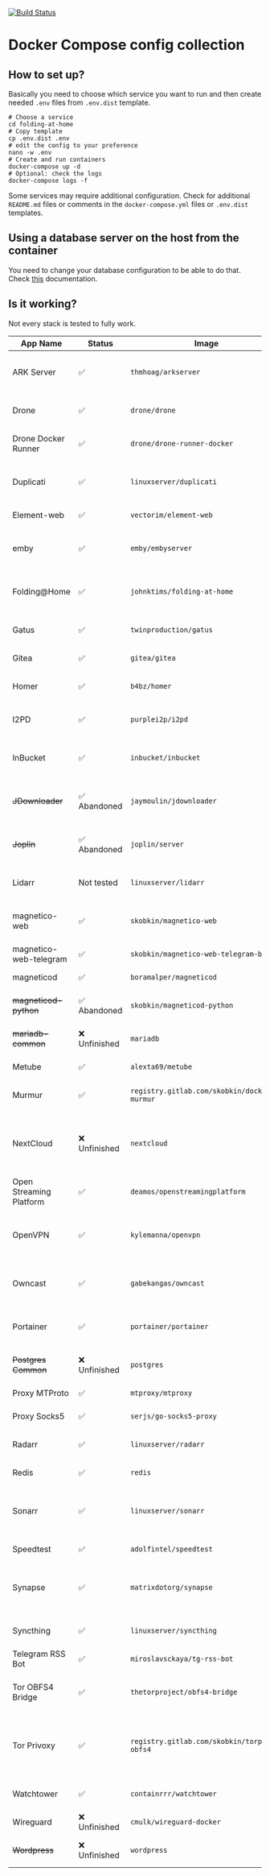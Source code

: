 [![Build Status](https://ci.skobk.in/api/badges/skobkin/docker-stacks/status.svg)](https://ci.skobk.in/skobkin/docker-stacks)

# Docker Compose config collection

## How to set up?

Basically you need to choose which service you want to run and then
create needed `.env` files from `.env.dist` template.

```shell
# Choose a service
cd folding-at-home
# Copy template
cp .env.dist .env
# edit the config to your preference
nano -w .env
# Create and run containers
docker-compose up -d
# Optional: check the logs
docker-compose logs -f
```

Some services may require additional configuration. Check for additional `README.md` files
or comments in the `docker-compose.yml` files or `.env.dist` templates.

## Using a database server on the host from the container

You need to change your database configuration to be able to do that. Check 
[this](_docs/access_database_on_host_from_docker.md) documentation.

## Is it working?

Not every stack is tested to fully work.

| App Name                | Status     | Image                                        | Description                                                    | Links                                                                                                                                                                                                                       |
|-------------------------|------------|----------------------------------------------|----------------------------------------------------------------|-----------------------------------------------------------------------------------------------------------------------------------------------------------------------------------------------------------------------------|
| ARK Server              | ✅          | `thmhoag/arkserver`                          | ARK: Survival Evolved game server with ArkManager.             | [Website](http://playark.com), [Steam](https://store.steampowered.com/app/346110/ARK_Survival_Evolved/), [Image Github](https://github.com/thmhoag/arkserver), [ArkManager](https://github.com/arkmanager/ark-server-tools) |
| Drone                   | ✅          | `drone/drone`                                | Continuous integration platform.                               | [Website](https://www.drone.io), [Github](https://github.com/harness/drone), [Image](https://hub.docker.com/r/drone/drone)                                                                                                  |
| Drone Docker Runner     | ✅          | `drone/drone-runner-docker`                  | CI runner daemon for Docker.                                   | [Website](https://www.drone.io), [Github](https://github.com/drone-runners/drone-runner-docker), [Image](https://hub.docker.com/r/drone/drone-runner-docker)                                                                |
| Duplicati               | ✅          | `linuxserver/duplicati`                      | Backup solution with many storage backends.                    | [Website](https://www.duplicati.com), [Github](https://github.com/duplicati/duplicati)                                                                                                                                      |
| Element-web             | ✅          | `vectorim/element-web`                       | Web Matrix client.                                             | [Website](https://element.io), [Github](https://github.com/vector-im/element-web/)                                                                                                                                          |
| emby                    | ✅          | `emby/embyserver`                            | Media server with online transcoding support.                  | [Website](https://emby.media)                                                                                                                                                                                               |
| Folding@Home            | ✅          | `johnktims/folding-at-home`                  | Protein folding distributed computing platform.                | [Website](https://foldingathome.org), [My guide](https://skobk.in/2020/06/folding-at-home-quick-start/)                                                                                                                     |
| Gatus                   | ✅          | `twinproduction/gatus`                       | Advanced service(s) status page.                               | [Website](https://gatus.io), [Github](https://github.com/TwiN/gatus)                                                                                                                                                        |
| Gitea                   | ✅          | `gitea/gitea`                                | Lightweight Git hosting platfom.                               | [Website](https://gitea.io/), [Github](https://github.com/go-gitea/gitea)                                                                                                                                                   |
| Homer                   | ✅          | `b4bz/homer`                                 | Server homepage generator.                                     | [Github](https://github.com/bastienwirtz/homer), [Demo](https://homer-demo.netlify.app), [Configuration](https://github.com/bastienwirtz/homer/blob/main/docs/configuration.md)                                             |
| I2PD                    | ✅          | `purplei2p/i2pd`                             | The Invisible Internet router.                                 | [Website](https://i2pd.website), [Github](https://github.com/PurpleI2P/i2pd/), [I2P project](https://geti2p.net/)                                                                                                           |
| InBucket                | ✅          | `inbucket/inbucket`                          | Testing SMTP/POP3 mail server with web interface.              | [Website](https://www.inbucket.org), [Github](https://github.com/inbucket/inbucket)                                                                                                                                         |
| ~~JDownloader~~         | ✅ Abandoned | `jaymoulin/jdownloader`                      | Download manager with paid/ad file hosting support.            | [Website](https://jdownloader.org)                                                                                                                                                                                          |
| ~~Joplin~~              | ✅ Abandoned | `joplin/server`                              | Markdown GTD / notes manager synchronization server.           | [Website](https://joplinapp.org), [Github](https://github.com/laurent22/joplin)                                                                                                                                             |
| Lidarr                  | Not tested | `linuxserver/lidarr`                         | Music downloader and manager.                                  | [Website](https://lidarr.audio), [Github](https://github.com/Lidarr/Lidarr), [Wiki](https://wiki.servarr.com/lidarr)                                                                                                        |
| magnetico-web           | ✅          | `skobkin/magnetico-web`                      | DHT indexer private web search front-end.                      | [Git](https://git.skobk.in/skobkin/magnetico-web), [Git mirror](https://gitlab.com/skobkin/magnetico-web)                                                                                                                   |
| magnetico-web-telegram  | ✅          | `skobkin/magnetico-web-telegram-bot`         | Magnetico Web Telegram bot.                                    | [Bitbucket](https://bitbucket.org/skobkin/magnetico-web-telegram-bot/)                                                                                                                                                      |
| magneticod              | ✅          | `boramalper/magneticod`                      | DHT indexing daemon.                                           | [Website](https://www.boramalper.org/labs/magnetico/), [Github](https://github.com/boramalper/magnetico)                                                                                                                    |
| ~~magneticod-python~~   | ✅ Abandoned | `skobkin/magneticod-python`                  | DHT indexing daemon (legacy version)                           | [Website](https://www.boramalper.org/labs/magnetico/), [Github](https://github.com/boramalper/magnetico)                                                                                                                    |
| ~~mariadb-common~~      | ❌ Unfinished | `mariadb`                                    | MariaDB database for common use.                               | [Website](https://mariadb.org)                                                                                                                                                                                              |
| Metube                  | ✅          | `alexta69/metube`                            | Web GUI for yt-dlp.                                            | [Github](https://github.com/alexta69/metube)                                                                                                                                                                                |
| Murmur                  | ✅          | `registry.gitlab.com/skobkin/docker-murmur`  | Mumble VoIP server (custom build)                              | [Website](https://www.mumble.info), [Github](https://github.com/mumble-voip/mumble)                                                                                                                                         |
| NextCloud               | ❌ Unfinished | `nextcloud`                                  | File management, synchronization, management and GTD platform. | [Website](https://nextcloud.com), [Github](https://github.com/nextcloud/server)                                                                                                                                             |
| Open Streaming Platform | ✅          | `deamos/openstreamingplatform`               | Live streaming platform.                                       | [Website](https://openstreamingplatform.com), [Gitlab](https://gitlab.com/osp-group/flask-nginx-rtmp-manager)                                                                                                               |
| OpenVPN                 | ✅          | `kylemanna/openvpn`                          | OpenVPN server with some management toolkit.                   | [Website](https://openvpn.net), [Image Github](https://www.github.com/kylemanna/docker-openvpn)                                                                                                                             |
| Owncast                 | ✅          | `gabekangas/owncast`                         | Live streaming platform with federation support.               | [Website](https://owncast.online), [Github](https://github.com/owncast/owncast)                                                                                                                                             |
| Portainer               | ✅          | `portainer/portainer`                        | Docker Container management web UI.                            | [Website](https://www.portainer.io), [Github](https://github.com/portainer/portainer)                                                                                                                                       |
| ~~Postgres Common~~     | ❌ Unfinished | `postgres`                                   | PostgreSQL database for common use.                            | [Website](https://www.postgresql.org)                                                                                                                                                                                       |
| Proxy MTProto           | ✅          | `mtproxy/mtproxy`                            | MTProto Telegram proxy.                                        | [Website](https://telegram.org), [Github](https://github.com/TelegramMessenger/MTProxy)                                                                                                                                     |
| Proxy Socks5            | ✅          | `serjs/go-socks5-proxy`                      | Simple SOCKS5 proxy.                                           | [Github](https://github.com/serjs/socks5-server)                                                                                                                                                                            |
| Radarr                  | ✅          | `linuxserver/radarr`                         | Movie downloader and manager.                                  | [Website](https://radarr.video), [Github](https://github.com/Radarr/Radarr), [Wiki](https://wiki.servarr.com/radarr)                                                                                                        |
| Redis                   | ✅          | `redis`                                      | Redis storage server.                                          | [Website](https://redis.io), [Github](https://github.com/redis/redis-io)                                                                                                                                                    |
| Sonarr                  | ✅          | `linuxserver/sonarr`                         | TV Shows, series and anime downloader and manager.             | [Website](https://sonarr.tv), [Github](https://github.com/Sonarr/Sonarr), [Wiki](https://wiki.servarr.com/sonarr)                                                                                                           |
| Speedtest               | ✅          | `adolfintel/speedtest`                       | Libre speed test implementation.                               | [Website](https://librespeed.org), [Github](https://github.com/librespeed/speedtest)                                                                                                                                        |
| Synapse                 | ✅          | `matrixdotorg/synapse`                       | Matrix reference server written in Python.                     | [Website](https://matrix.org/docs/projects/server/synapse), [Github](https://github.com/matrix-org/synapse), [Installation and configuration](https://matrix-org.github.io/synapse/latest/setup/installation.html)          |
| Syncthing               | ✅          | `linuxserver/syncthing`                      | P2P file synchronization daemon.                               | [Website](https://syncthing.net), [Github](https://github.com/syncthing/syncthing)                                                                                                                                          |
| Telegram RSS Bot        | ✅           | `miroslavsckaya/tg-rss-bot`                  | Telegram RSS Bot                                               | [Gitea](https://git.skobk.in/Miroslavsckaya/tg_rss_bot/), [Github Mirror](https://github.com/Miroslavsckaya/tg_rss_bot)                                                                                                     |
| Tor OBFS4 Bridge        | ✅          | `thetorproject/obfs4-bridge`                 | Tor OBFS4 Bridge for Tor blocking bypass.                      | [Website](https://community.torproject.org/relay/setup/bridge/), [Gitlab](https://gitlab.torproject.org/tpo/anti-censorship/docker-obfs4-bridge), [Manual](https://community.torproject.org/relay/setup/bridge/docker/)     |
| Tor Privoxy             | ✅          | `registry.gitlab.com/skobkin/torproxy-obfs4` | Tor image with integrated privoxy and OBFS4 bridge support.    | [Original image Github](https://github.com/dperson/torproxy), [OBFS4 support image Gitlab](https://gitlab.com/skobkin/torproxy-obfs4)                                                                                       |
| Watchtower              | ✅          | `containrrr/watchtower`                      | Docker container auto-update daemon.                           | [Website](https://containrrr.dev/watchtower/), [Github](https://github.com/containrrr/watchtower)                                                                                                                           |
| Wireguard               | ❌ Unfinished | `cmulk/wireguard-docker`                     | WireGuard VPN.                                                 | [Website](https://www.wireguard.com), [Image Github](https://github.com/cmulk/wireguard-docker)                                                                                                                             |
| ~~Wordpress~~           | ❌ Unfinished | `wordpress`                                  | Wordpress blogging platform.                                   | [Webiste](https://wordpress.org), [SVN](https://build.trac.wordpress.org/browser)                                                                                                                                           |
